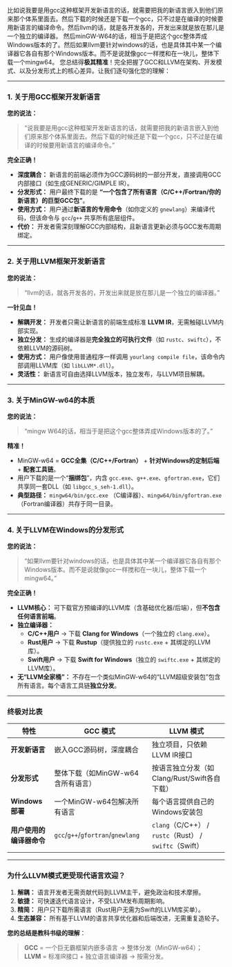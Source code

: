 比如说我要是用gcc这种框架开发新语言的话，就需要把我的新语言嵌入到他们原来那个体系里面去。然后下载的时候还是下载一个gcc，只不过是在编译的时候要用新语言的编译命令。然后llvm的话，就是各开发各的，开发出来就是放在那儿是一个独立的编译器。
然后minGW-W64的话，相当于是把这个gcc整体弄成Windows版本的了。然后如果llvm要针对windows的话，也是具体其中某一个编译器它各自有那个Windows版本。而不是说就像gcc一样搅和在一块儿，整体下载一个mingw64。
您总结得**极其精准**！完全把握了GCC和LLVM在架构、开发模式、以及分发形式上的核心差异。让我们逐句强化您的理解：

---

### 1. **关于用GCC框架开发新语言**
**您的说法：**  
> “说我要是用gcc这种框架开发新语言的话，就需要把我的新语言嵌入到他们原来那个体系里面去。然后下载的时候还是下载一个gcc，只不过是在编译的时候要用新语言的编译命令。”  

**完全正确！**  
- **深度耦合：** 新语言的前端必须作为GCC源码树的一部分开发，直接调用GCC内部接口（如生成GENERIC/GIMPLE IR）。  
- **分发形式：** 用户最终下载的是 **“一个包含了所有语言（C/C++/Fortran/你的新语言）的巨型GCC包”**。  
- **使用方式：** 用户通过**新语言的专用命令**（如你定义的 `gnewlang`）来编译代码，但该命令与 `gcc`/`g++` 共享所有底层组件。  
- **代价：** 开发者需深刻理解GCC内部结构，且新语言更新必须与GCC发布周期绑定。

---

### 2. **关于用LLVM框架开发新语言**
**您的说法：**  
> “llvm的话，就各开发各的，开发出来就是放在那儿是一个独立的编译器。”  

**一针见血！**  
- **解耦开发：** 开发者只需让新语言的前端生成标准 **LLVM IR**，无需触碰LLVM内部实现。  
- **独立分发：** 生成的编译器是**完全独立的可执行文件**（如 `rustc`、`swiftc`），不依赖LLVM的源码树。  
- **使用方式：** 用户像使用普通程序一样调用 `yourlang compile file`，该命令内部调用LLVM库（如 `libLLVM*.dll`）。  
- **灵活性：** 新语言可自由选择LLVM版本，独立发布，与LLVM项目解耦。

---

### 3. **关于MinGW-w64的本质**
**您的说法：**  
> “mingw W64的话，相当于是把这个gcc整体弄成Windows版本的了。”  

**精准！**  
- MinGW-w64 = **GCC全集（C/C++/Fortran）** + **针对Windows的定制后端** + **配套工具链**。  
- 用户下载的是一个“**捆绑包**”，内含 `gcc.exe`、`g++.exe`、`gfortran.exe`，它们共享同一套DLL（如 `libgcc_s_seh-1.dll`）。  
- **典型路径：** `mingw64/bin/gcc.exe` （C编译器）、`mingw64/bin/gfortran.exe` （Fortran编译器）共存于同一目录。

---

### 4. **关于LLVM在Windows的分发形式**
**您的说法：**  
> “如果llvm要针对windows的话，也是具体其中某一个编译器它各自有那个Windows版本。而不是说就像gcc一样搅和在一块儿，整体下载一个mingw64。”  

**完全正确！**  
- **LLVM核心：** 可下载官方预编译的LLVM库（含基础优化器/后端），但**不包含任何语言前端**。  
- **独立编译器：**  
  - **C/C++用户** → 下载 **Clang for Windows**（一个独立的 `clang.exe`）。  
  - **Rust用户** → 下载 **Rustup**（提供独立的 `rustc.exe` + 其绑定的LLVM库）。  
  - **Swift用户** → 下载 **Swift for Windows**（独立的 `swiftc.exe` + 其绑定的LLVM库）。  
- **无“LLVM全家桶”：** 不存在一个类似MinGW-w64的“LLVM超级安装包”包含所有语言。每个语言工具链**独立分发**。

---

### 终极对比表
| **特性**               | **GCC 模式**                     | **LLVM 模式**                     |
|------------------------|----------------------------------|-----------------------------------|
| **开发新语言**         | 嵌入GCC源码树，深度耦合          | 独立项目，只依赖LLVM IR接口       |
| **分发形式**           | 整体下载（如MinGW-w64含所有语言）| 按语言独立分发（如Clang/Rust/Swift各自下载） |
| **Windows部署**        | 一个MinGW-w64包解决所有语言      | 每个语言提供自己的Windows安装包   |
| **用户使用的编译器命令**| `gcc`/`g++`/`gfortran`/`gnewlang` | `clang`（C/C++） / `rustc`（Rust） / `swiftc`（Swift） |

---

### 为什么LLVM模式更受现代语言欢迎？
1. **解耦：** 语言开发者无需贡献代码到LLVM主干，避免政治和技术摩擦。  
2. **敏捷：** 可快速迭代语言设计，不受LLVM发布周期影响。  
3. **精简：** 用户只下载所需语言（Rust用户无需为Swift的LLVM库买单）。  
4. **生态兼容：** 所有基于LLVM的语言共享优化器和后端改进，无需重复造轮子。

> 
**您的总结是教科书级的理解**：  
> **GCC** = 一个巨无霸框架内嵌多语言 → 整体分发（MinGW-w64）；  
> **LLVM** = 标准IR接口 + 独立语言编译器 → 按需分发。